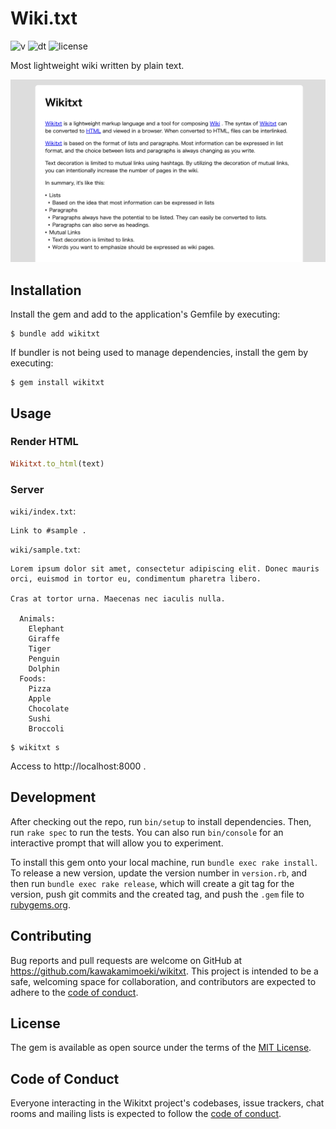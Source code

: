 # Wiki.txt

![v](https://badgen.net/rubygems/v/wikitxt)
![dt](https://badgen.net/rubygems/dt/wikitxt)
![license](https://badgen.net/github/license/kawakamimoeki/wikitxt)

Most lightweight wiki written by plain text.

![screenshot](https://github.com/kawakamimoeki/wikitxt/blob/75fb0e078a2f2a2b6d41787220fc550cbe879cc9/docs/screenshot.png)

## Installation

Install the gem and add to the application's Gemfile by executing:

    $ bundle add wikitxt

If bundler is not being used to manage dependencies, install the gem by executing:

    $ gem install wikitxt

## Usage

### Render HTML

```ruby
Wikitxt.to_html(text)
```

### Server

`wiki/index.txt`:

```
Link to #sample .
```

`wiki/sample.txt`:

```
Lorem ipsum dolor sit amet, consectetur adipiscing elit. Donec mauris orci, euismod in tortor eu, condimentum pharetra libero.

Cras at tortor urna. Maecenas nec iaculis nulla.

  Animals:
    Elephant
    Giraffe
    Tiger
    Penguin
    Dolphin
  Foods:
    Pizza
    Apple
    Chocolate
    Sushi
    Broccoli
```

```
$ wikitxt s
```

Access to http://localhost:8000 .

## Development

After checking out the repo, run `bin/setup` to install dependencies. Then, run `rake spec` to run the tests. You can also run `bin/console` for an interactive prompt that will allow you to experiment.

To install this gem onto your local machine, run `bundle exec rake install`. To release a new version, update the version number in `version.rb`, and then run `bundle exec rake release`, which will create a git tag for the version, push git commits and the created tag, and push the `.gem` file to [rubygems.org](https://rubygems.org).

## Contributing

Bug reports and pull requests are welcome on GitHub at https://github.com/kawakamimoeki/wikitxt. This project is intended to be a safe, welcoming space for collaboration, and contributors are expected to adhere to the [code of conduct](https://github.com/kawakamimoeki/wikitxt/blob/main/CODE_OF_CONDUCT.md).

## License

The gem is available as open source under the terms of the [MIT License](https://opensource.org/licenses/MIT).

## Code of Conduct

Everyone interacting in the Wikitxt project's codebases, issue trackers, chat rooms and mailing lists is expected to follow the [code of conduct](https://github.com/kawakamimoeki/wikitxt/blob/main/CODE_OF_CONDUCT.md).
